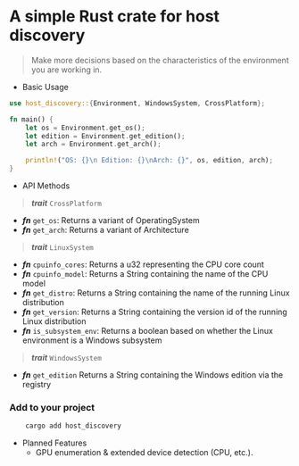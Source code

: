 # A simple Rust crate for host discovery

> Make more decisions based on the characteristics of the environment you are working in.

- Basic Usage

```rust
use host_discovery::{Environment, WindowsSystem, CrossPlatform};

fn main() {
    let os = Environment.get_os();
    let edition = Environment.get_edition();
    let arch = Environment.get_arch();

    println!("OS: {}\n Edition: {}\nArch: {}", os, edition, arch);
}
```

- API Methods
> ***trait*** `CrossPlatform`
  
  - ***fn*** `get_os`: Returns a variant of OperatingSystem
  - ***fn*** `get_arch`: Returns a variant of Architecture
> ***trait*** `LinuxSystem`

  - ***fn*** `cpuinfo_cores`: Returns a u32 representing the CPU core count
  - ***fn*** `cpuinfo_model`: Returns a String containing the name of the CPU model
  - ***fn*** `get_distro`: Returns a String containing the name of the running Linux distribution
  - ***fn*** `get_version`: Returns a String containing the version id of the running Linux distribution
  - ***fn*** `is_subsystem_env`: Returns a boolean based on whether the Linux environment is a Windows subsystem
  > ***trait*** `WindowsSystem`

  - ***fn*** `get_edition` Returns a String containing the Windows edition via the registry

### Add to your project
```sh 
    cargo add host_discovery
```

- Planned Features
  - GPU enumeration & extended device detection (CPU, etc.).

